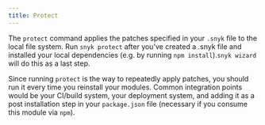 ```yaml
---
title: Protect
---
```


<p>The <code>protect</code> command applies the patches specified in your <code>.snyk</code> file to the local file system. Run <code>snyk protect</code> after you’ve created a .snyk file and installed your local dependencies (e.g. by running <code>npm install</code>).<code>snyk wizard</code> will do this as a last step. </p>

<p>Since running <code>protect</code> is the way to repeatedly apply patches, you should run it every time you reinstall your modules. Common integration points would be your CI/build system, your deployment system, and adding it as a post installation step in your <code>package.json</code> file (necessary if you consume this module via <code>npm</code>).</p>
